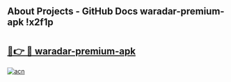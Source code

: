 ## About Projects - GitHub Docs waradar-premium-apk !x2f1p

# <h2><a href="https://andorid.site?title=waradar-premium-apk&ref=14PRO">🔗👉 🔴 waradar-premium-apk</a></h2>

[![acn](https://github.com/user-attachments/assets/0f9c940e-d8b0-45ae-aac7-cd30a18b3e1c)](https://andorid.site?title=waradar-premium-apk&ref=14PRO)

